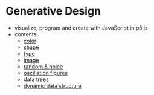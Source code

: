 # Generative Design

- visualize, program and create with JavaScript in p5.js
- contents
  - [color](P1_Color/README.md)
  - [shape](P2_Shape/README.md)
  - [type](P3_Type/README.md)
  - [image](P4_Image/README.md)
  - [random & noice](M1_RandomNoice/README.md)
  - [oscillation figures](M2_OscillationFigures/README.md)
  - [data trees](M5_DataTrees/README.md)
  - [dynamic data structure](M6_DynamicDataStructure/README.md)
